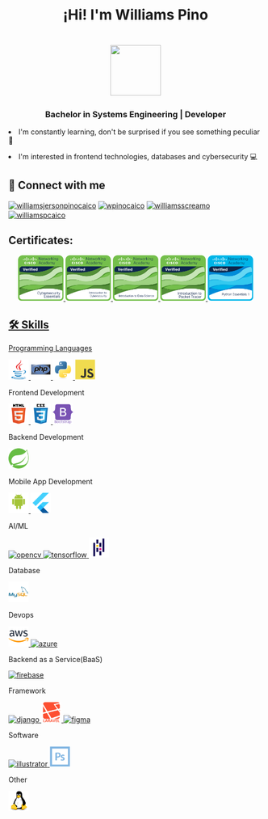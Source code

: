 <h1 align="center">¡Hi! I'm Williams Pino </h1>

<h3 align="center"><a> <br> <img aling="left" width="100" height="100" src="https://github.com/WPinoCaico/wpinocaico/blob/624ac5ae10a252f2faf57c556418113ce9a13f58/imgs/muzan-glich.gif?raw=true" /></a></h3>
<h3 align="center">Bachelor in Systems Engineering | Developer</h3>
<p> <li> I'm constantly learning, don't be surprised if you see something peculiar 🚀 <p>
<p> <li> I'm interested in frontend technologies, databases and cybersecurity 💻<p>
 
<h2 align="left">📱 Connect with me</h2>
<p align="left">
<a href="https://linkedin.com/in/williamsjersonpinocaico" target="blank"><img align="center" src="https://raw.githubusercontent.com/rahuldkjain/github-profile-readme-generator/master/src/images/icons/Social/linked-in-alt.svg" alt="williamsjersonpinocaico" height="30" width="40" /></a>
 <a href="https://twitter.com/wpinocaico" target="blank"><img align="center" src="https://raw.githubusercontent.com/rahuldkjain/github-profile-readme-generator/master/src/images/icons/Social/twitter.svg" alt="wpinocaico" height="30" width="40" /></a>
<a href="https://fb.com/williamsscreamo" target="blank"><img align="center" src="https://raw.githubusercontent.com/rahuldkjain/github-profile-readme-generator/master/src/images/icons/Social/facebook.svg" alt="williamsscreamo" height="30" width="40" /></a>
<a href="https://instagram.com/williamspcaico" target="blank"><img align="center" src="https://raw.githubusercontent.com/rahuldkjain/github-profile-readme-generator/master/src/images/icons/Social/instagram.svg" alt="williamspcaico" height="30" width="40" /></a>
</p>

<h2 align="left">Certificates:</h2>
<div align="center">
<a href="https://www.credly.com/badges/efa6a7f5-f938-4856-b82b-04d28a1e9a47/" target="_blank"><img aling="center" width="90" height="90" src="https://github.com/WPinoCaico/wpinocaico/blob/6192df2811709d3c6f80172f91f27088c6f7406a/imgs/certified_courses/CyberEssentials.png"> 
<a href="https://www.credly.com/badges/65ea5292-75f3-435a-a162-882f8dddb55b" target="_blank"><img aling="center" width="90" height="90" src="https://github.com/WPinoCaico/wpinocaico/blob/6192df2811709d3c6f80172f91f27088c6f7406a/imgs/certified_courses/Introduction%20to%20Cybersecurity.png">    
<a href="https://www.credly.com/badges/c5ca2eae-d3d8-4de7-bcc7-e06060644cdd" target="_blank"><img aling="center" width="90" height="90" src="https://github.com/WPinoCaico/wpinocaico/blob/6192df2811709d3c6f80172f91f27088c6f7406a/imgs/certified_courses/Introduction%20to%20Data%20Science.png">    
<a href="https://www.credly.com/badges/edf42159-8845-409d-9bb1-b94faef642f8" target="_blank"><img aling="center" width="90" height="90" src="https://github.com/WPinoCaico/wpinocaico/blob/6192df2811709d3c6f80172f91f27088c6f7406a/imgs/certified_courses/Introduction%20to%20Packet%20Tracer.png">      
<a href="https://www.credly.com/badges/caf2702d-1b59-4511-a71a-3d0487ae4221" target="_blank"><img aling="center" width="90" height="90" src="https://github.com/WPinoCaico/wpinocaico/blob/6192df2811709d3c6f80172f91f27088c6f7406a/imgs/certified_courses/Python%20Essentials%201.png">
</div>
 
<h2 align="left">🛠 Skills</h2>
<p>Programming Languages</p>
 
<a href="https://www.java.com" target="_blank" rel="noreferrer"> <img src="https://github.com/WPinoCaico/wpinocaico/blob/8fac38fb146aff2230704cc544b657263a050fa8/imgs/programation_logo/java.svg" alt="java" width="40" height="40"/> </a>  <a href="https://www.php.net" target="_blank" rel="noreferrer"> <img src="https://github.com/WPinoCaico/wpinocaico/blob/8fac38fb146aff2230704cc544b657263a050fa8/imgs/programation_logo/php.svg" alt="php" width="40" height="40"/> </a> <a href="https://www.python.org" target="_blank" rel="noreferrer"> <img src="https://github.com/WPinoCaico/wpinocaico/blob/8fac38fb146aff2230704cc544b657263a050fa8/imgs/programation_logo/python.svg" alt="python" width="40" height="40"/> </a> <a href="https://developer.mozilla.org/en-US/docs/Web/JavaScript" target="_blank" rel="noreferrer"> <img src="https://github.com/WPinoCaico/wpinocaico/blob/8fac38fb146aff2230704cc544b657263a050fa8/imgs/programation_logo/javascript.svg" alt="javascript" width="40" height="40"/> </a> 
 
<p>Frontend Development</p>   
<a href="https://www.w3.org/html/" target="_blank" rel="noreferrer"> <img src="https://github.com/WPinoCaico/wpinocaico/blob/d3def620055d61aefc797539accf8593c77b0f02/imgs/programation_logo/html5.svg" alt="html5" width="40" height="40"/> </a>  <a href="https://www.w3schools.com/css/" target="_blank" rel="noreferrer"> <img src="https://github.com/WPinoCaico/wpinocaico/blob/d3def620055d61aefc797539accf8593c77b0f02/imgs/programation_logo/css3.svg" alt="css3" width="40" height="40"/> </a>  </a> <a href="https://getbootstrap.com" target="_blank" rel="noreferrer"> <img src="https://github.com/WPinoCaico/wpinocaico/blob/d3def620055d61aefc797539accf8593c77b0f02/imgs/programation_logo/bootstrap.svg" alt="bootstrap" width="40" height="40"/> </a>

<p>Backend Development</p> 
<a href="https://spring.io/" target="_blank" rel="noreferrer"> <img src="https://github.com/WPinoCaico/wpinocaico/blob/b6cf1539d6ab97b08c475c5e94dcd5db233c22fa/imgs/programation_logo/spring.svg" alt="spring" width="40" height="40"/> </a>
 
<p>Mobile App Development</p>  
 
<a href="https://developer.android.com" target="_blank" rel="noreferrer"> <img src="https://github.com/WPinoCaico/wpinocaico/blob/b6cf1539d6ab97b08c475c5e94dcd5db233c22fa/imgs/programation_logo/android.svg" alt="android" width="40" height="40"/> </a>  <a href="https://flutter.dev" target="_blank" rel="noreferrer"> <img src="https://github.com/WPinoCaico/wpinocaico/blob/b6cf1539d6ab97b08c475c5e94dcd5db233c22fa/imgs/programation_logo/flutter.svg" alt="flutter" width="40" height="40"/> </a> 
 
<p>AI/ML</p>  
<a href="https://opencv.org/" target="_blank" rel="noreferrer"> <img src="https://www.vectorlogo.zone/logos/opencv/opencv-icon.svg" alt="opencv" width="40" height="40"/> </a> <a href="https://www.tensorflow.org" target="_blank" rel="noreferrer"> <img src="https://www.vectorlogo.zone/logos/tensorflow/tensorflow-icon.svg" alt="tensorflow" width="40" height="40"/> </a>  <a href="https://pandas.pydata.org/" target="_blank" rel="noreferrer"> <img src="https://raw.githubusercontent.com/devicons/devicon/2ae2a900d2f041da66e950e4d48052658d850630/icons/pandas/pandas-original.svg" alt="pandas" width="40" height="40"/> </a> 
  
<p>Database</p> 
<a href="https://www.mysql.com/" target="_blank" rel="noreferrer"> <img src="https://raw.githubusercontent.com/devicons/devicon/master/icons/mysql/mysql-original-wordmark.svg" alt="mysql" width="40" height="40"/> </a>  
 
<p>Devops</p>  
<a href="https://aws.amazon.com" target="_blank" rel="noreferrer"> <img src="https://raw.githubusercontent.com/devicons/devicon/master/icons/amazonwebservices/amazonwebservices-original-wordmark.svg" alt="aws" width="40" height="40"/> </a> <a href="https://azure.microsoft.com/en-in/" target="_blank" rel="noreferrer"> <img src="https://www.vectorlogo.zone/logos/microsoft_azure/microsoft_azure-icon.svg" alt="azure" width="40" height="40"/> </a> 
 
<p>Backend as a Service(BaaS)</p>   
<a href="https://firebase.google.com/" target="_blank" rel="noreferrer"> <img src="https://www.vectorlogo.zone/logos/firebase/firebase-icon.svg" alt="firebase" width="40" height="40"/> </a>
 
<p>Framework</p>    
<a href="https://www.djangoproject.com/" target="_blank" rel="noreferrer"> <img src="https://cdn.worldvectorlogo.com/logos/django.svg" alt="django" width="40" height="40"/> </a> <a href="https://laravel.com/" target="_blank" rel="noreferrer"> <img src="https://raw.githubusercontent.com/devicons/devicon/master/icons/laravel/laravel-plain-wordmark.svg" alt="laravel" width="40" height="40"/> </a> <a href="https://www.figma.com/" target="_blank" rel="noreferrer"> <img src="https://www.vectorlogo.zone/logos/figma/figma-icon.svg" alt="figma" width="40" height="40"/> </a> 
 
<p>Software</p> 
<a href="https://www.adobe.com/in/products/illustrator.html" target="_blank" rel="noreferrer"> <img src="https://www.vectorlogo.zone/logos/adobe_illustrator/adobe_illustrator-icon.svg" alt="illustrator" width="40" height="40"/> </a> 
<a href="https://www.photoshop.com/en" target="_blank" rel="noreferrer"> <img src="https://raw.githubusercontent.com/devicons/devicon/master/icons/photoshop/photoshop-line.svg" alt="photoshop" width="40" height="40"/> </a> 
  
<p>Other</p> 
<a href="https://www.linux.org/" target="_blank" rel="noreferrer"> <img src="https://raw.githubusercontent.com/devicons/devicon/master/icons/linux/linux-original.svg" alt="linux" width="40" height="40"/> </a> 
 

